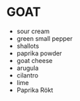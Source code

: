 # GOAT

- sour cream
- green small pepper
- shallots
- paprika powder
- goat cheese
- arugula
- cilantro
- lime
- Paprika Rökt